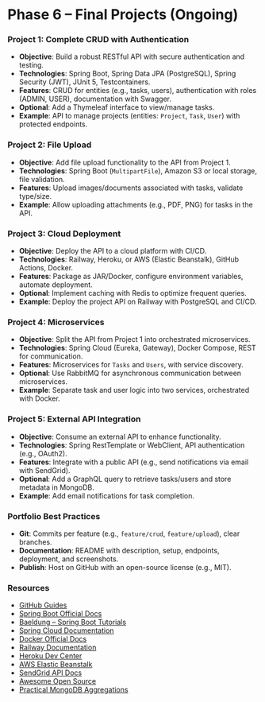 # Phase 6 – Final Projects (Ongoing)

### Project 1: Complete CRUD with Authentication
- **Objective**: Build a robust RESTful API with secure authentication and testing.  
- **Technologies**: Spring Boot, Spring Data JPA (PostgreSQL), Spring Security (JWT), JUnit 5, Testcontainers.  
- **Features**: CRUD for entities (e.g., tasks, users), authentication with roles (ADMIN, USER), documentation with Swagger.  
- **Optional**: Add a Thymeleaf interface to view/manage tasks.  
- **Example**: API to manage projects (entities: `Project`, `Task`, `User`) with protected endpoints.  

### Project 2: File Upload
- **Objective**: Add file upload functionality to the API from Project 1.  
- **Technologies**: Spring Boot (`MultipartFile`), Amazon S3 or local storage, file validation.  
- **Features**: Upload images/documents associated with tasks, validate type/size.  
- **Example**: Allow uploading attachments (e.g., PDF, PNG) for tasks in the API.  

### Project 3: Cloud Deployment
- **Objective**: Deploy the API to a cloud platform with CI/CD.  
- **Technologies**: Railway, Heroku, or AWS (Elastic Beanstalk), GitHub Actions, Docker.  
- **Features**: Package as JAR/Docker, configure environment variables, automate deployment.  
- **Optional**: Implement caching with Redis to optimize frequent queries.  
- **Example**: Deploy the project API on Railway with PostgreSQL and CI/CD.  

### Project 4: Microservices
- **Objective**: Split the API from Project 1 into orchestrated microservices.  
- **Technologies**: Spring Cloud (Eureka, Gateway), Docker Compose, REST for communication.  
- **Features**: Microservices for `Tasks` and `Users`, with service discovery.  
- **Optional**: Use RabbitMQ for asynchronous communication between microservices.  
- **Example**: Separate task and user logic into two services, orchestrated with Docker.  

### Project 5: External API Integration
- **Objective**: Consume an external API to enhance functionality.  
- **Technologies**: Spring RestTemplate or WebClient, API authentication (e.g., OAuth2).  
- **Features**: Integrate with a public API (e.g., send notifications via email with SendGrid).  
- **Optional**: Add a GraphQL query to retrieve tasks/users and store metadata in MongoDB.  
- **Example**: Add email notifications for task completion.  

### Portfolio Best Practices
- **Git**: Commits per feature (e.g., `feature/crud`, `feature/upload`), clear branches.  
- **Documentation**: README with description, setup, endpoints, deployment, and screenshots.  
- **Publish**: Host on GitHub with an open-source license (e.g., MIT).  

### Resources
- [GitHub Guides](https://guides.github.com)  
- [Spring Boot Official Docs](https://spring.io/projects/spring-boot)  
- [Baeldung – Spring Boot Tutorials](https://www.baeldung.com)  
- [Spring Cloud Documentation](https://spring.io/projects/spring-cloud)  
- [Docker Official Docs](https://docs.docker.com)  
- [Railway Documentation](https://docs.railway.app)  
- [Heroku Dev Center](https://devcenter.heroku.com)  
- [AWS Elastic Beanstalk](https://docs.aws.amazon.com/elasticbeanstalk)  
- [SendGrid API Docs](https://docs.sendgrid.com)  
- [Awesome Open Source](https://awesomeopensource.com)  
- [Practical MongoDB Aggregations](https://university.mongodb.com/courses/MongoDB-Aggregations)